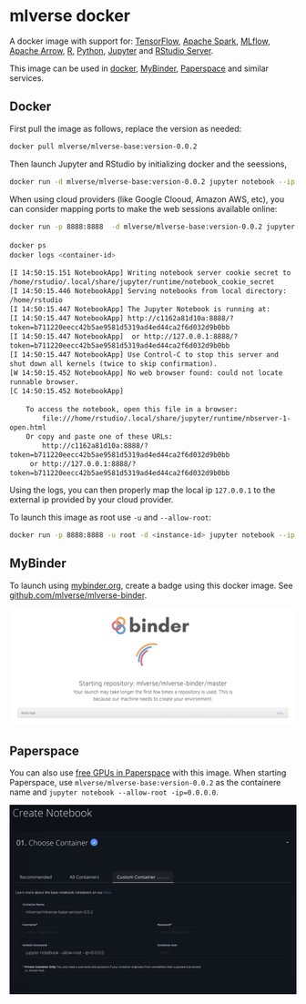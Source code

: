 # mlverse docker

A docker image with support for: [TensorFlow](https://www.tensorflow.org), [Apache Spark](http://spark.apache.org), [MLflow](https://mlflow.org), [Apache Arrow](https://arrow.apache.org), [R](https://www.r-project.org/), [Python](https://www.python.org), [Jupyter](https://jupyter.org/) and [RStudio Server](https://www.rstudio.com/products/rstudio/download-server/).

This image can be used in [docker](#docker), [MyBinder](#mybinder), [Paperspace](#paperspace) and similar services.

## Docker

First pull the image as follows, replace the version as needed:

```bash
docker pull mlverse/mlverse-base:version-0.0.2
```

Then launch Jupyter and RStudio by initializing docker and the seessions,

```bash
docker run -d mlverse/mlverse-base:version-0.0.2 jupyter notebook --ip 0.0.0.0
```

When using cloud providers (like Google Clooud, Amazon AWS, etc), you can consider mapping ports to make the web sessions available online:

```bash
docker run -p 8888:8888  -d mlverse/mlverse-base:version-0.0.2 jupyter notebook --ip 0.0.0.0

docker ps
docker logs <container-id>
```
```
[I 14:50:15.151 NotebookApp] Writing notebook server cookie secret to /home/rstudio/.local/share/jupyter/runtime/notebook_cookie_secret
[I 14:50:15.446 NotebookApp] Serving notebooks from local directory: /home/rstudio
[I 14:50:15.447 NotebookApp] The Jupyter Notebook is running at:
[I 14:50:15.447 NotebookApp] http://c1162a81d10a:8888/?token=b711220eecc42b5ae9581d5319ad4ed44ca2f6d032d9b0bb
[I 14:50:15.447 NotebookApp]  or http://127.0.0.1:8888/?token=b711220eecc42b5ae9581d5319ad4ed44ca2f6d032d9b0bb
[I 14:50:15.447 NotebookApp] Use Control-C to stop this server and shut down all kernels (twice to skip confirmation).
[W 14:50:15.452 NotebookApp] No web browser found: could not locate runnable browser.
[C 14:50:15.452 NotebookApp] 
    
    To access the notebook, open this file in a browser:
        file:///home/rstudio/.local/share/jupyter/runtime/nbserver-1-open.html
    Or copy and paste one of these URLs:
        http://c1162a81d10a:8888/?token=b711220eecc42b5ae9581d5319ad4ed44ca2f6d032d9b0bb
     or http://127.0.0.1:8888/?token=b711220eecc42b5ae9581d5319ad4ed44ca2f6d032d9b0bb
```

Using the logs, you can then properly map the local ip `127.0.0.1` to the external ip provided by your cloud provider.

To launch this image as root use `-u` and `--allow-root`:

```bash
docker run -p 8888:8888 -u root -d <instance-id> jupyter notebook --ip 0.0.0.0 --allow-root
```

## MyBinder

To launch using [mybinder.org](https://mybinder.org), create a badge using this docker image. See [github.com/mlverse/mlverse-binder](https://github.com/mlverse/mlverse-binder).

[![](images/mlverse-mybinder.png)](https://github.com/mlverse/mlverse-binder)

## Paperspace

You can also use [free GPUs in Paperspace](https://blog.paperspace.com/paperspace-launches-gradient-community-notebooks/) with this image. When starting Paperspace, use `mlverse/mlverse-base:version-0.0.2` as the containere name and `jupyter notebook --allow-root -ip=0.0.0.0`.

![](images/mlverse-paperspace.png)


